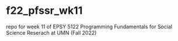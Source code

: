 # f22_pfssr_wk11
repo for week 11 of EPSY 5122 Programming Fundamentals for Social Science Reserach at UMN (Fall 2022)
